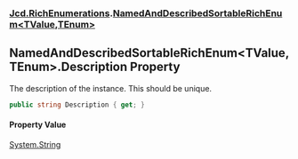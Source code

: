 ### [Jcd.RichEnumerations](Jcd.RichEnumerations.md 'Jcd.RichEnumerations').[NamedAndDescribedSortableRichEnum&lt;TValue,TEnum&gt;](Jcd.RichEnumerations.NamedAndDescribedSortableRichEnum_TValue,TEnum_.md 'Jcd.RichEnumerations.NamedAndDescribedSortableRichEnum<TValue,TEnum>')

## NamedAndDescribedSortableRichEnum<TValue,TEnum>.Description Property

The description of the instance. This should be unique.

```csharp
public string Description { get; }
```

#### Property Value
[System.String](https://docs.microsoft.com/en-us/dotnet/api/System.String 'System.String')